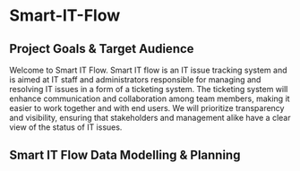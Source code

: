 # Smart-IT-Flow

## Project Goals & Target Audience

Welcome to Smart IT Flow. Smart IT flow is an IT issue tracking system and is aimed at IT staff and administrators responsible for managing and resolving IT issues in a form of a ticketing system. The ticketing system will enhance communication and collaboration among team members, making it easier to work together and with end users. We will prioritize transparency and visibility, ensuring that stakeholders and management alike have a clear view of the status of IT issues.

## Smart IT Flow Data Modelling & Planning

